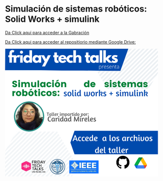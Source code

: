 # Simulación de sistemas robóticos: Solid Works + simulink

[Da Click aqui para acceder a la Gabración](https://fb.watch/6n8rfrAJYW/)

[Da Click aqui para acceder al repositiorio mediante Google Drive:]( https://drive.google.com/drive/folders/1EIjbBsh0pACUGuvEzM64FP0sDcyTfZKn?fbclid=IwAR0Oeq7LpkLJPmQxtiPcxIpDwX2dOC4gGQO12Hi22kUg2QSTJI4RN7kPp_M)

![Alt text](FTTv3.png?raw=true "Optional Title")
